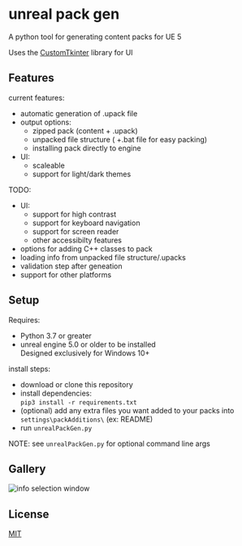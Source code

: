 # unreal pack gen
A python tool for generating content packs for UE 5

Uses  the [CustomTkinter](https://github.com/TomSchimansky/CustomTkinter) library for UI

## Features
current features:
- automatic generation of .upack file
- output options:
  - zipped pack (content + .upack)
  - unpacked file structure ( +.bat file for easy packing)
  - installing pack directly to engine
- UI:
  - scaleable
  - support for light/dark themes  

TODO:
- UI:
  - support for high contrast
  - support for keyboard navigation
  - support for screen reader
  - other accessibilty features
- options for adding C++ classes to pack
- loading info from unpacked file structure/.upacks
- validation step after geneation
- support for other platforms  

## Setup
Requires:
- Python 3.7 or greater
- unreal engine 5.0 or older to be installed  
Designed exclusively for Windows 10+

install steps:
- download or clone this repository
- install dependencies:  
  ```pip3 install -r requirements.txt```
- (optional) add any extra files you want added to your packs into ```settings\packAdditions\``` (ex: README)
- run ```unrealPackGen.py```  

NOTE: see ```unrealPackGen.py``` for optional command line args  

## Gallery
![info selection window](docsImages/infoSelectWindow.png)

## License
[MIT](./LICENSE)